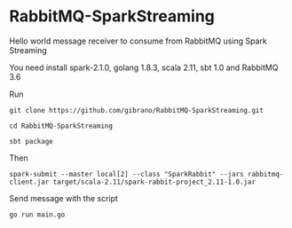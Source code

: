 # RabbitMQ-SparkStreaming
Hello world message receiver to consume from RabbitMQ using Spark Streaming

You need install spark-2.1.0, golang 1.8.3, scala 2.11, sbt 1.0 and RabbitMQ 3.6

Run

`git clone https://github.com/gibrano/RabbitMQ-SparkStreaming.git`

`cd RabbitMQ-SparkStreaming`

`sbt package`

Then 

`spark-submit --master local[2] --class "SparkRabbit" --jars rabbitmq-client.jar target/scala-2.11/spark-rabbit-project_2.11-1.0.jar`

Send message with the script

`go run main.go`
